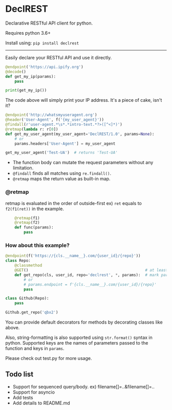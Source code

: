 # DeclREST
Declarative RESTful API client for python.

Requires python 3.6+

Install using: `pip install declrest`

---

Easily declare your RESTful API and use it directly.

```python
@endpoint('https://api.ipify.org')
@decode()
def get_my_ip(params):
    pass

print(get_my_ip())
```

The code above will simply print your IP address.
It's a piece of cake, isn't it?

```python
@endpoint('http://whatsmyuseragent.org')
@header('User-Agent', f('{my_user_agent}'))
@findall(r'user-agent.*\s*.*intro-text.*?>([^<]*)')
@retmap(lambda r: r[0])
def get_my_user_agent(my_user_agent='DeclREST/1.0', params=None):
    # or
    params.headers['User-Agent'] = my_user_agent

get_my_user_agent('Test-UA')  # returns 'Test-UA'
```

- The function body can mutate the request parameters without any limitation.
- `@findall` finds all matches using `re.findall()`.
- `@retmap` maps the return value as built-in map.

### @retmap
retmap is evaluated in the order of outside-first
  ex) `ret` equals to `f2(f1(ret))` in the example.
```python
    @retmap(f1)
    @retmap(f2)
    def func(params):
        pass
```

### How about this example?

```python
@endpoint(f('https://{cls.__name__}.com/{user_id}/{repo}'))
class Repo:
    @classmethod
    @GET()                                                   # at least one DeclREST decorator is required
    def get_repo(cls, user_id, repo='declrest', *, params):  # mark params as keyword argument using *
        # or
        # params.endpoint = f'{cls.__name__}.com/{user_id}/{repo}'
        pass

class Github(Repo):
    pass

Github.get_repo('qbx2')
```

You can provide default decorators for methods by decorating classes like above.

Also, string-formatting is also supported using `str.format()` syntax in python.
Supported keys are the names of parameters passed to the function and keys in `params`.

Please check out test.py for more usage.

## Todo list
- Support for sequenced query/body. ex) filename[]=..&filename[]=..
- Support for asyncio
- Add tests
- Add details to README.md

